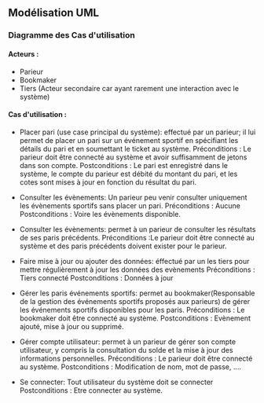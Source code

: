 ## Modélisation UML

### Diagramme des Cas d'utilisation

#### Acteurs :
- Parieur
- Bookmaker
- Tiers (Acteur secondaire car ayant rarement une interaction avec le système)

#### Cas d'utilisation :
- Placer pari (use case principal du système): effectué par un parieur; il lui permet de placer un pari sur un événement sportif en spécifiant les détails du pari et en soumettant le ticket au système.
    Préconditions : Le parieur doit être connecté au système et avoir suffisamment de jetons dans son compte.
    Postconditions : Le pari est enregistré dans le système, le compte du parieur est débité du montant du pari, et les cotes sont mises à jour en fonction du résultat du pari.

- Consulter les évènements: Un parieur peu venir consulter uniquement les évènements sportifs sans  placer  un pari.
    Préconditions : Aucune
    Postconditions : Voire les évènements disponible.

- Consulter les évènements: permet à un parieur de consulter les résultats de ses paris précédents.
    Préconditions :Le parieur doit être connecté au système et des paris précédents doivent exister pour le parieur.

- Faire mise à jour ou ajouter des données: éffectué par un les tiers pour mettre régulièrement à jour les données des evènements
    Préconditions : Tiers connecté
    Postconditions : Données à jour

- Gérer les paris événements sportifs: permet au bookmaker(Responsable de la gestion des événements sportifs proposés aux parieurs) de gérer les événements sportifs disponibles pour les paris.
    Préconditions : Le bookmaker doit être connecté au système.
    Postconditions : Evènement ajouté, mise à jour ou supprimé.

- Gérer compte utilisateur: permet à un parieur de gérer son compte utilisateur, y compris la consultation du solde et la mise à jour des informations personnelles.
    Préconditions : Le parieur doit être connecté au système.
    Postconditions : Modification de nom, mot de passe, ....

- Se connecter: Tout utilisateur du système doit se connecter
    Postconditions : Etre connecter au système.